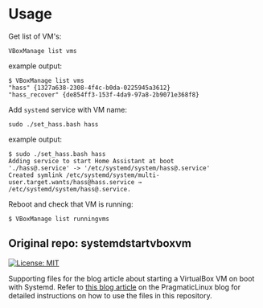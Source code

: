 # Usage

Get list of VM's:

```
VBoxManage list vms
```

example output:

```
$ VBoxManage list vms
"hass" {1327a638-2308-4f4c-b0da-0225945a3612}
"hass_recover" {de854ff3-153f-4da9-97a8-2b9071e368f8}
```

Add `systemd` service with VM name:

```
sudo ./set_hass.bash hass
```

example output:

```
$ sudo ./set_hass.bash hass
Adding service to start Home Assistant at boot
'./hass@.service' -> '/etc/systemd/system/hass@.service'
Created symlink /etc/systemd/system/multi-user.target.wants/hass@hass.service → /etc/systemd/system/hass@.service.
```

Reboot and check that VM is running:

```
$ VBoxManage list runningvms
```

## Original repo: systemdstartvboxvm
[![License: MIT](https://img.shields.io/badge/License-MIT-yellow.svg)](https://opensource.org/licenses/MIT)  

Supporting files for the blog article about starting a VirtualBox VM on boot with Systemd. Refer to [this blog article](https://www.pragmaticlinux.com/2020/10/start-a-virtualbox-vm-on-boot-with-systemd/) on the PragmaticLinux blog for detailed instructions on how to use the files in this repository.
